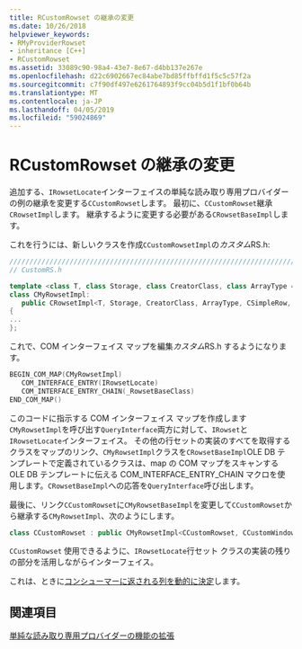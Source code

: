 ```yaml
---
title: RCustomRowset の継承の変更
ms.date: 10/26/2018
helpviewer_keywords:
- RMyProviderRowset
- inheritance [C++]
- RCustomRowset
ms.assetid: 33089c90-98a4-43e7-8e67-d4bb137e267e
ms.openlocfilehash: d22c6902667ec84abe7bd85ffbffd1f5c5c57f2a
ms.sourcegitcommit: c7f90df497e6261764893f9cc04b5d1f1bf0b64b
ms.translationtype: MT
ms.contentlocale: ja-JP
ms.lasthandoff: 04/05/2019
ms.locfileid: "59024869"
---
```

# <a name="modifying-the-inheritance-of-rcustomrowset"></a>RCustomRowset の継承の変更

追加する、`IRowsetLocate`インターフェイスの単純な読み取り専用プロバイダーの例の継承を変更する`CCustomRowset`します。 最初に、`CCustomRowset`継承`CRowsetImpl`します。 継承するように変更する必要がある`CRowsetBaseImpl`します。

これを行うには、新しいクラスを作成`CCustomRowsetImpl`の*カスタム*RS.h:

```cpp
////////////////////////////////////////////////////////////////////////
// CustomRS.h

template <class T, class Storage, class CreatorClass, class ArrayType = CAtlArray<Storage>>
class CMyRowsetImpl:
   public CRowsetImpl<T, Storage, CreatorClass, ArrayType, CSimpleRow, IRowsetLocateImpl< T, IRowsetLocate >>
{
...
};
```

これで、COM インターフェイス マップを編集*カスタム*RS.h するようになります。

```cpp
BEGIN_COM_MAP(CMyRowsetImpl)
   COM_INTERFACE_ENTRY(IRowsetLocate)
   COM_INTERFACE_ENTRY_CHAIN(_RowsetBaseClass)
END_COM_MAP()
```

このコードに指示する COM インターフェイス マップを作成します`CMyRowsetImpl`を呼び出す`QueryInterface`両方に対して、`IRowset`と`IRowsetLocate`インターフェイス。 その他の行セットの実装のすべてを取得するクラスをマップのリンク、`CMyRowsetImpl`クラスを`CRowsetBaseImpl`OLE DB テンプレートで定義されているクラスは、map の COM マップをスキャンする OLE DB テンプレートに伝える COM_INTERFACE_ENTRY_CHAIN マクロを使用します。`CRowsetBaseImpl`への応答を`QueryInterface`呼び出します。

最後に、リンク`CCustomRowset`に`CMyRowsetBaseImpl`を変更して`CCustomRowset`から継承する`CMyRowsetImpl`、次のようにします。

```cpp
class CCustomRowset : public CMyRowsetImpl<CCustomRowset, CCustomWindowsFile, CCustomCommand>
```

`CCustomRowset` 使用できるように、`IRowsetLocate`行セット クラスの実装の残りの部分を活用しながらインターフェイス。

これは、ときに[コンシューマーに返される列を動的に決定](../../data/oledb/dynamically-determining-columns-returned-to-the-consumer.md)します。

## <a name="see-also"></a>関連項目

[単純な読み取り専用プロバイダーの機能の拡張](../../data/oledb/enhancing-the-simple-read-only-provider.md)<br/>
